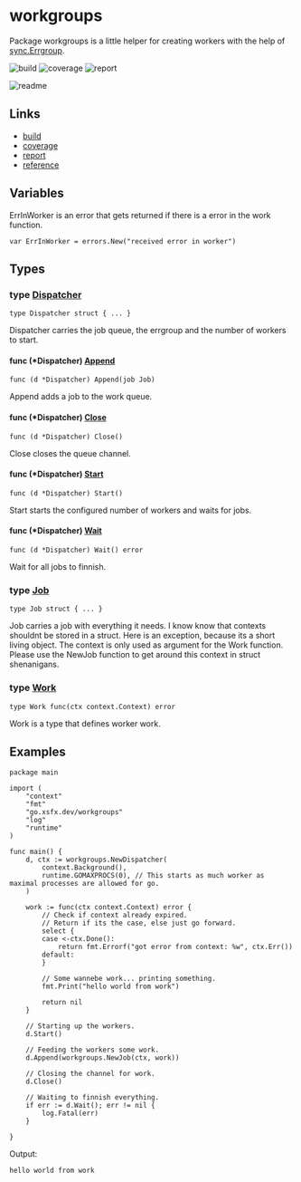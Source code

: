 # workgroups

Package workgroups is a little helper for creating workers
with the help of [sync.Errgroup](https://pkg.go.dev/golang.org/x/sync/errgroup).

![build](https://ci.xsfx.dev/api/badges/xsteadfastx/workgroups/status.svg)
![coverage](https://codecov.io/gh/xsteadfastx/workgroups/branch/main/graph/badge.svg?token=RZE1ZWJSYA)
![report](https://goreportcard.com/badge/go.xsfx.dev/workgroups)

![readme](https://git.xsfx.dev/xsteadfastx/workgroups/raw/branch/main/README.gif)

## Links

* [build](https://ci.xsfx.dev/xsteadfastx/workgroups)
* [coverage](https://codecov.io/github/xsteadfastx/workgroups/)
* [report](https://goreportcard.com/report/go.xsfx.dev/workgroups)
* [reference](https://pkg.go.dev/go.xsfx.dev/workgroups)

## Variables

ErrInWorker is an error that gets returned if there is a error
in the work function.

```golang
var ErrInWorker = errors.New("received error in worker")
```

## Types

### type [Dispatcher](/workgroups.go#L52)

`type Dispatcher struct { ... }`

Dispatcher carries the job queue, the errgroup and the number of workers
to start.

#### func (*Dispatcher) [Append](/workgroups.go#L102)

`func (d *Dispatcher) Append(job Job)`

Append adds a job to the work queue.

#### func (*Dispatcher) [Close](/workgroups.go#L108)

`func (d *Dispatcher) Close()`

Close closes the queue channel.

#### func (*Dispatcher) [Start](/workgroups.go#L71)

`func (d *Dispatcher) Start()`

Start starts the configured number of workers and waits for jobs.

#### func (*Dispatcher) [Wait](/workgroups.go#L114)

`func (d *Dispatcher) Wait() error`

Wait for all jobs to finnish.

### type [Job](/workgroups.go#L40)

`type Job struct { ... }`

Job carries a job with everything it needs.
I know know that contexts shouldnt be stored in a struct.
Here is an exception, because its a short living object.
The context is only used as argument for the Work function.
Please use the NewJob function to get around this context in struct shenanigans.

### type [Work](/workgroups.go#L33)

`type Work func(ctx context.Context) error`

Work is a type that defines worker work.

## Examples

```golang
package main

import (
	"context"
	"fmt"
	"go.xsfx.dev/workgroups"
	"log"
	"runtime"
)

func main() {
	d, ctx := workgroups.NewDispatcher(
		context.Background(),
		runtime.GOMAXPROCS(0), // This starts as much worker as maximal processes are allowed for go.
	)

	work := func(ctx context.Context) error {
		// Check if context already expired.
		// Return if its the case, else just go forward.
		select {
		case <-ctx.Done():
			return fmt.Errorf("got error from context: %w", ctx.Err())
		default:
		}

		// Some wannebe work... printing something.
		fmt.Print("hello world from work")

		return nil
	}

	// Starting up the workers.
	d.Start()

	// Feeding the workers some work.
	d.Append(workgroups.NewJob(ctx, work))

	// Closing the channel for work.
	d.Close()

	// Waiting to finnish everything.
	if err := d.Wait(); err != nil {
		log.Fatal(err)
	}

}

```

 Output:

```
hello world from work
```
